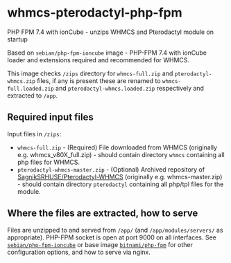 # whmcs-pterodactyl-php-fpm
PHP FPM 7.4 with ionCube - unzips WHMCS and Pterodactyl module on startup

Based on `sebian/php-fpm-ioncube` image - PHP-FPM 7.4 with ionCube loader and extensions required and recommended for WHMCS.

This image checks `/zips` directory for `whmcs-full.zip` and `pterodactyl-whmcs.zip` files, if any is present these are renamed to `whmcs-full.loaded.zip` and `pterodactyl-whmcs.loaded.zip` respectively and extracted to `/app`.

## Required input files

Input files in `/zips`:
 - `whmcs-full.zip` - (Required) File downloaded from WHMCS (originally e.g. whmcs_v80X_full.zip) - should contain directory `whmcs` containing all php files for WHMCS.
 - `pterodactyl-whmcs-master.zip` - (Optional) Archived repository of [SagnikSRHUSE/Pterodactyl-WHMCS](https://github.com/SagnikSRHUSE/Pterodactyl-WHMCS) (originally e.g. whmcs-master.zip) - should contain directory `pterodactyl` containing all php/tpl files for the module.

## Where the files are extracted, how to serve

Files are unzipped to and served from `/app/` (and `/app/modules/servers/` as appropriate). PHP-FPM socket is open at port 9000 on all interfaces. See [`sebian/php-fpm-ioncube`]() or base image [`bitnami/php-fpm`](https://hub.docker.com/r/bitnami/php-fpm) for other configuration options, and how to serve via nginx.

